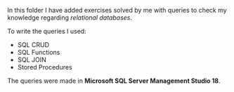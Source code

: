 In this folder I have added exercises solved by me with queries to check my knowledge regarding *relational databases*.

To write the queries I used:
- SQL CRUD
- SQL Functions
- SQL JOIN
- Stored Procedures

The queries were made in **Microsoft SQL Server Management Studio 18**.
